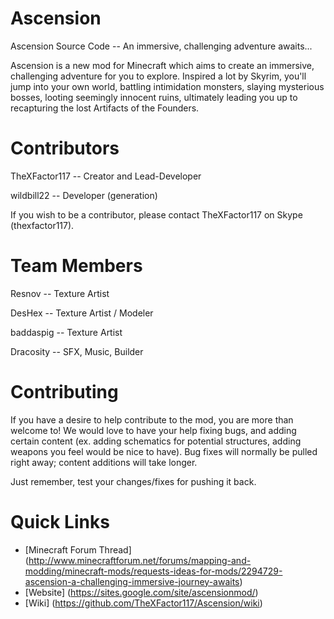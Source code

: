 Ascension
=========

Ascension Source Code -- An immersive, challenging adventure awaits...

Ascension is a new mod for Minecraft which aims to create an immersive, 
challenging adventure for you to explore. Inspired a lot by Skyrim, you'll jump into 
your own world, battling intimidation monsters, slaying mysterious bosses, looting 
seemingly innocent ruins, ultimately leading you up to recapturing the lost Artifacts 
of the Founders.

Contributors
============
TheXFactor117 -- Creator and Lead-Developer

wildbill22 -- Developer (generation)

If you wish to be a contributor, please contact TheXFactor117 on Skype (thexfactor117).

Team Members
============
Resnov -- Texture Artist

DesHex -- Texture Artist / Modeler

baddaspig -- Texture Artist

Dracosity -- SFX, Music, Builder

Contributing
============

If you have a desire to help contribute to the mod, you are more than welcome to! We
would love to have your help fixing bugs, and adding certain content (ex. adding
schematics for potential structures, adding weapons you feel would be nice to have).
Bug fixes will normally be pulled right away; content additions will take longer.

Just remember, test your changes/fixes for pushing it back.

Quick Links
===========
* [Minecraft Forum Thread] (http://www.minecraftforum.net/forums/mapping-and-modding/minecraft-mods/requests-ideas-for-mods/2294729-ascension-a-challenging-immersive-journey-awaits)
* [Website] (https://sites.google.com/site/ascensionmod/)
* [Wiki] (https://github.com/TheXFactor117/Ascension/wiki)


